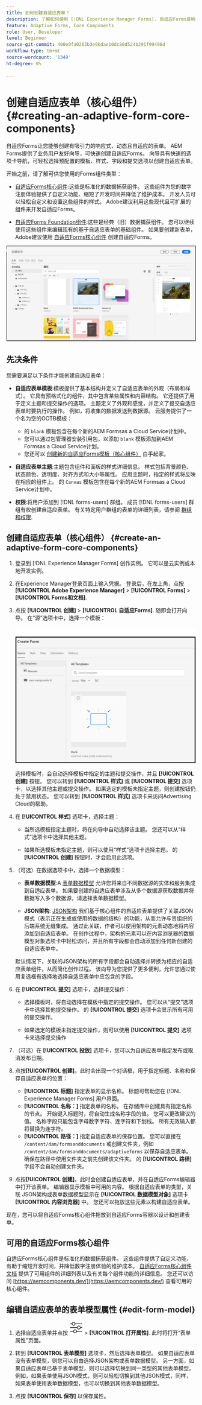 ```yaml
---
title: 如何创建自适应表单？
description: 了解如何使用 [!DNL Experience Manager Forms]. 自适应Forms是响应式HTML5表单，可简化信息收集和处理。 深入了解如何基于表单数据模型和XML或JSON架构创建自适应表单。
feature: Adaptive Forms, Core Components
role: User, Developer
level: Beginner
source-git-commit: 400e9fa0263b3e9bdae10dc80d524b291f99496d
workflow-type: tm+mt
source-wordcount: '1349'
ht-degree: 0%

---
```



# 创建自适应表单（核心组件） {#creating-an-adaptive-form-core-components}

自适应Forms让您能够创建有吸引力的响应式、动态且自适应的表单。 AEM Forms提供了业务用户友好向导，可快速创建自适应Forms。 向导具有快速的选项卡导航，可轻松选择预配置的模板、样式、字段和提交选项以创建自适应表单。

开始之前，请了解可供您使用的Forms组件类型：

* [自适应Forms核心组件](https://experienceleague.adobe.com/docs/experience-manager-core-components/using/adaptive-forms/introduction.html?lang=en):这些是标准化的数据捕获组件。 这些组件为您的数字注册体验提供了自定义功能、缩短了开发时间并降低了维护成本。 开发人员可以轻松自定义和设置这些组件的样式。 Adobe建议利用这些现代且可扩展的组件来开发自适应Forms。

* [自适应Forms Foundation组件](creating-adaptive-form.md):这些是经典（旧）数据捕获组件。 您可以继续使用这些组件来编辑现有的基于自适应表单的基础组件。 如果要创建新表单，Adobe建议使用  [自适应Forms核心组件](creating-adaptive-form-core-components.md) 创建自适应Forms。

![创建自适应表单的向导](/help/release-notes/assets/wizard.png)


## 先决条件

您需要满足以下条件才能创建自适应表单：

* **自适应表单模板**:模板提供了基本结构并定义了自适应表单的外观（布局和样式）。 它具有预格式化的组件，其中包含某些属性和内容结构。 它还提供了用于定义主题和提交操作的选项。 主题定义了外观和感觉，并定义了提交自适应表单时要执行的操作。 例如，将收集的数据发送到数据源。 云服务提供了一个名为空的OOTB模板：

   * 的 `blank` 模板包含在每个新的AEM Formsas a Cloud Service计划中。
   * 您可以通过包管理器安装引用包，以添加 `blank` 模板添加到AEM Formsas a Cloud Service计划。
   * 您还可以 [创建新的自适应Forms模板（核心组件）](template-editor.md) 白手起家。

* **自适应表单主题**:主题包含组件和面板的样式详细信息。 样式包括背景颜色、状态颜色、透明度、对齐方式和大小等属性。 应用主题时，指定的样式将反映在相应的组件上。  的 `Canvas` 模板包含在每个新的AEM Formsas a Cloud Service计划中。

   <!-- * You can install the reference package, via package manager, to add the `Canvas` template to your AEM Forms as a Cloud Service program.
    * You can also [create a new Adaptive Forms theme (Core Components)](template-editor.md) and deploy it to your AEM Forms as a Cloud Service program. -->

* **权限**:将用户添加到 [!DNL forms-users] 群组。 成员 [!DNL forms-users] 群组有权创建自适应表单。 有关特定用户群组的表单的详细列表，请参阅 [群组和权限](forms-groups-privileges-tasks.md).


## 创建自适应表单（核心组件） {#create-an-adaptive-form-core-components}

1. 登录到 [!DNL Experience Manager Forms] 创作实例。 它可以是云实例或本地开发实例。

1. 在Experience Manager登录页面上输入凭据。 登录后，在左上角，点按 **[!UICONTROL Adobe Experience Manager]** > **[!UICONTROL Forms]** > **[!UICONTROL Forms和文档]**.

1. 点按 **[!UICONTROL 创建]**  > **[!UICONTROL 自适应Forms]**. 随即会打开向导。 在“源”选项卡中，选择一个模板：

   ![核心组件模板](/help/forms/assets/core-components-template.png)

   选择模板时，会自动选择模板中指定的主题和提交操作，并且 **[!UICONTROL 创建]** 按钮。 您可以转到 **[!UICONTROL 样式]** 或 **[!UICONTROL 提交]** 选项卡，以选择其他主题或提交操作。 如果选定的模板未指定主题，则创建按钮仍处于禁用状态。 您可以转到 **[!UICONTROL 样式]** 选项卡来访问Advertising Cloud的帮助。

1. 在 **[!UICONTROL 样式]** 选项卡，选择主题：

   * 当所选模板指定主题时，将在向导中自动选择该主题。 您还可以从“样式”选项卡中选择其他主题。

   * 如果所选模板未指定主题，则可以使用“样式”选项卡选择主题。 的 **[!UICONTROL 创建]** 按钮时，才会启用此选项。

1. （可选）在数据选项卡中，选择一个数据模型：

   * **表单数据模型**:A [表单数据模型](data-integration.md) 允许您将来自不同数据源的实体和服务集成到自适应表单。 如果要创建的自适应表单涉及从多个数据源获取数据并将数据写入多个数据源，请选择表单数据模型。

   * **JSON架构**: [JSON架构](adaptive-form-json-schema-form-model.md) 我们基于核心组件的自适应表单提供了关联JSON模式（表示正在生成或使用的数据的结构）的功能，从而允许与贵组织的后端系统无缝集成。 通过此关联，作者可以使用架构的元素动态地将内容添加到自适应表单。 在创作过程中，架构的元素可以在内容浏览器的数据模型对象选项卡中轻松访问，并且所有字段都会自动添加到任何新创建的自适应表单中。

   默认情况下，关联的JSON架构的所有字段都会自动选择并转换为相应的自适应表单组件，从而简化创作过程。 该向导为您提供了更多便利，允许您通过使用复选框有选择地选择自适应表单中应包含的字段。

1. 在 **[!UICONTROL 提交]** 选项卡，选择提交操作：

   * 选择模板时，将自动选择在模板中指定的提交操作。 您可以从“提交”选项卡中选择其他提交操作。 的 **[!UICONTROL 提交]** 选项卡会显示所有可用的提交操作。

   * 如果选定的模板未指定提交操作，则可以使用 **[!UICONTROL 提交]** 选项卡来选择提交操作

1. （可选）在 **[!UICONTROL 投放]** 选项卡，您可以为自适应表单指定发布或取消发布日期。

1. 点按&#x200B;**[!UICONTROL 创建]**。此时会出现一个对话框，用于指定标题、名称和保存自适应表单的位置：

   * **[!UICONTROL 标题]** 指定表单的显示名称。 标题可帮助您在 [!DNL Experience Manager Forms] 用户界面。
   * **[!UICONTROL 名称：]** 指定表单的名称。 在存储库中创建具有指定名称的节点。 开始键入标题时，将自动生成名称字段的值。 您可以更改建议的值。 名称字段只能包含字母数字字符、连字符和下划线。 所有无效输入都将替换为连字符。
   * **[!UICONTROL 路径：]** 指定自适应表单的保存位置。 您可以直接在 `/content/dam/formsanddocuments` 或创建文件夹，例如 `/content/dam/formsanddocuments/adaptiveforms` 以保存自适应表单。 确保在路径中使用文件夹之前先创建该文件夹。 的 **[!UICONTROL 路径]** 字段不会自动创建文件夹。

1. 点按&#x200B;**[!UICONTROL 创建]**。此时会创建自适应表单，并在自适应Forms编辑器中打开该表单。 编辑器显示模板中可用的内容。  根据自适应表单的类型，关联 <!--XFA form template, XML schema or --> JSON架构或表单数据模型显示在 **[!UICONTROL 数据模型对象]** 选项卡 **[!UICONTROL 内容浏览器]** 中。 您还可以拖放这些元素以构建自适应表单。

现在，您可以将自适应Forms核心组件拖放到自适应Forms容器以设计和创建表单。

## 可用的自适应Forms核心组件

自适应Forms核心组件是标准化的数据捕获组件。 这些组件提供了自定义功能，有助于缩短开发时间，并降低数字注册体验的维护成本。 [自适应Forms核心组件文档](https://experienceleague.adobe.com/docs/experience-manager-core-components/using/adaptive-forms/introduction.html?lang=en) 提供了可用组件的详细列表以及有关每个组件功能的详细信息。 您还可以访问 [https://aemcomponents.dev/](https://aemcomponents.dev/) 查看可用的核心组件。

## 编辑自适应表单的表单模型属性 {#edit-form-model}

1. 选择自适应表单并点按 ![页面信息](/help/forms/assets/Smock_Properties_18_N.svg) > **[!UICONTROL 打开属性]**. 此时将打开“表单属性”页面。

1. 转到 **[!UICONTROL 表单模型]** 选项卡，然后选择表单模型。 如果自适应表单没有表单模型，则您可以自由选择JSON架构或表单数据模型。 另一方面，如果自适应表单已基于表单模型，则可以选择切换到同一类型的其他表单模型。 例如，如果表单使用JSON模式，则可以轻松切换到其他JSON模式，同样，如果表单使用表单数据模型，也可以切换到其他表单数据模型。

1. 点按 **[!UICONTROL 保存]** 以保存属性。
